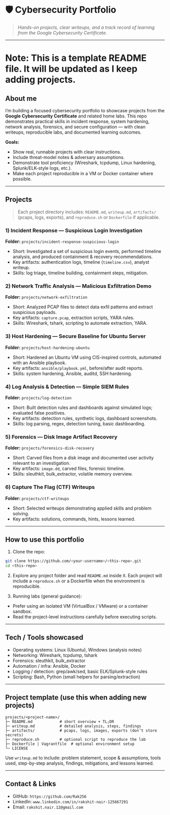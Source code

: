 # 🛡️ Cybersecurity Portfolio

> *Hands-on projects, clear writeups, and a track record of learning from the Google Cybersecurity Certificate.*

---

&#x20;
# Note: This is a template README file. It will be updated as I keep adding projects.
## About me

I’m building a focused cybersecurity portfolio to showcase projects from the **Google Cybersecurity Certificate** and related home labs. This repo demonstrates practical skills in incident response, system hardening, network analysis, forensics, and secure configuration — with clean writeups, reproducible labs, and documented learning outcomes.

**Goals:**

- Show real, runnable projects with clear instructions.
- Include threat-model notes & adversary assumptions.
- Demonstrate tool proficiency (Wireshark, tcpdump, Linux hardening, Splunk/ELK-style logs, etc.).
- Make each project reproducible in a VM or Docker container where possible.

---

## Projects

> Each project directory includes: `README.md`, `writeup.md`, `artifacts/` (pcaps, logs, exports), and `reproduce.sh` or `Dockerfile` if applicable.

### 1) Incident Response — Suspicious Login Investigation

**Folder:** `projects/incident-response-suspicious-login`

- Short: Investigated a set of suspicious login events, performed timeline analysis, and produced containment & recovery recommendations.
- Key artifacts: authentication logs, timeline (`timeline.csv`), analyst writeup.
- Skills: log triage, timeline building, containment steps, mitigation.

### 2) Network Traffic Analysis — Malicious Exfiltration Demo

**Folder:** `projects/network-exfiltration`

- Short: Analyzed PCAP files to detect data exfil patterns and extract suspicious payloads.
- Key artifacts: `capture.pcap`, extraction scripts, YARA rules.
- Skills: Wireshark, tshark, scripting to automate extraction, YARA.

### 3) Host Hardening — Secure Baseline for Ubuntu Server

**Folder:** `projects/host-hardening-ubuntu`

- Short: Hardened an Ubuntu VM using CIS-inspired controls, automated with an Ansible playbook.
- Key artifacts: `ansible/playbook.yml`, before/after audit reports.
- Skills: system hardening, Ansible, auditd, SSH hardening.

### 4) Log Analysis & Detection — Simple SIEM Rules

**Folder:** `projects/log-detection`

- Short: Built detection rules and dashboards against simulated logs; evaluated false positives.
- Key artifacts: detection rules, synthetic logs, dashboard screenshots.
- Skills: log parsing, regex, detection tuning, basic dashboarding.

### 5) Forensics — Disk Image Artifact Recovery

**Folder:** `projects/forensics-disk-recovery`

- Short: Carved files from a disk image and documented user activity relevant to an investigation.
- Key artifacts: `image.dd`, carved files, forensic timeline.
- Skills: sleuthkit, bulk\_extractor, volatile memory overview.

### 6) Capture The Flag (CTF) Writeups

**Folder:** `projects/ctf-writeups`

- Short: Selected writeups demonstrating applied skills and problem solving.
- Key artifacts: solutions, commands, hints, lessons learned.

---

## How to use this portfolio

1. Clone the repo:

```bash
git clone https://github.com/<your-username>/<this-repo>.git
cd <this-repo>
```

2. Explore any project folder and read `README.md` inside it. Each project will include a `reproduce.sh` or a Dockerfile when the environment is reproducible.

3. Running labs (general guidance):

- Prefer using an isolated VM (VirtualBox / VMware) or a container sandbox.
- Read the project-level instructions carefully before executing scripts.

---

## Tech / Tools showcased

- Operating systems: Linux (Ubuntu), Windows (analysis notes)
- Networking: Wireshark, tcpdump, tshark
- Forensics: sleuthkit, bulk\_extractor
- Automation / infra: Ansible, Docker
- Logging / detection: grep/awk/sed, basic ELK/Splunk-style rules
- Scripting: Bash, Python (small helpers for parsing/extraction)

---

## Project template (use this when adding new projects)

```
projects/<project-name>/
├─ README.md            # short overview + TL;DR
├─ writeup.md           # detailed analysis, steps, findings
├─ artifacts/           # pcaps, logs, images, exports (don’t store secrets)
├─ reproduce.sh         # optional script to reproduce the lab
├─ Dockerfile | Vagrantfile  # optional environment setup
└─ LICENSE
```

Use `writeup.md` to include: problem statement, scope & assumptions, tools used, step-by-step analysis, findings, mitigations, and lessons learned.

---
## Contact & Links

- GitHub: `https://github.com/Rak256`
- LinkedIn: `www.linkedin.com/in/rakshit-nair-125667291`
- Email: `rakshit.nair.12@gmail.com`

